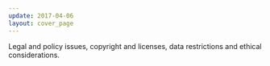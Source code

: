 ```yaml
---
update: 2017-04-06
layout: cover_page
---
```


Legal and policy issues, copyright and licenses, data restrictions and ethical considerations.